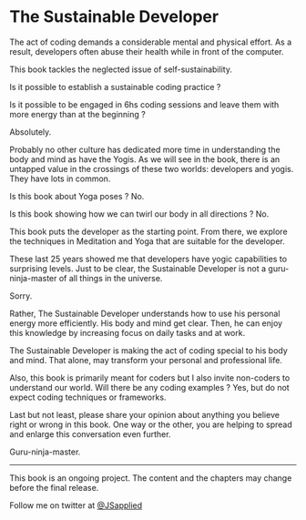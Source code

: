 # The Sustainable Developer

The act of coding demands a considerable mental and physical effort. As a result, developers often abuse their health while in front of the computer. 

This book tackles the neglected issue of self-sustainability. 

Is it possible to establish a sustainable coding practice ? 

Is it possible to be engaged in 6hs coding sessions and leave them with more energy than at the beginning ? 

Absolutely.  

Probably no other culture has dedicated more time in understanding the body and mind as have the Yogis. As we will see in the book, there is an untapped value in the crossings of these two worlds: developers and yogis. They have lots in common. 

Is this book about Yoga poses ? No. 

Is this book showing how we can twirl our body in all directions ? No. 

This book puts the developer as the starting point. From there, we  explore the techniques in Meditation and Yoga that are suitable for the developer. 

These last 25 years showed me that developers have yogic capabilities to surprising levels. Just to be clear, the Sustainable Developer is not a guru-ninja-master of all things in the universe. 

Sorry. 
 
Rather, The Sustainable Developer understands how to use his personal energy more efficiently. His body and mind get clear. Then, he can enjoy this knowledge by increasing focus on daily tasks and at work. 

The Sustainable Developer is making the act of coding special to his body and mind. That alone, may transform your personal and professional life.    

Also, this book is primarily meant for coders but I also invite non-coders to understand our world. Will there be any coding examples ? Yes, but do not expect coding techniques or frameworks.  

Last but not least, please share your opinion about anything you believe right or wrong in this book. One way or the other, you are helping to spread and enlarge this conversation even further. 

Guru-ninja-master.


***

This book is an ongoing project. The content and the chapters may change before the final release.

Follow me on twitter at [@JSapplied](https://twitter.com/JSapplied) 
